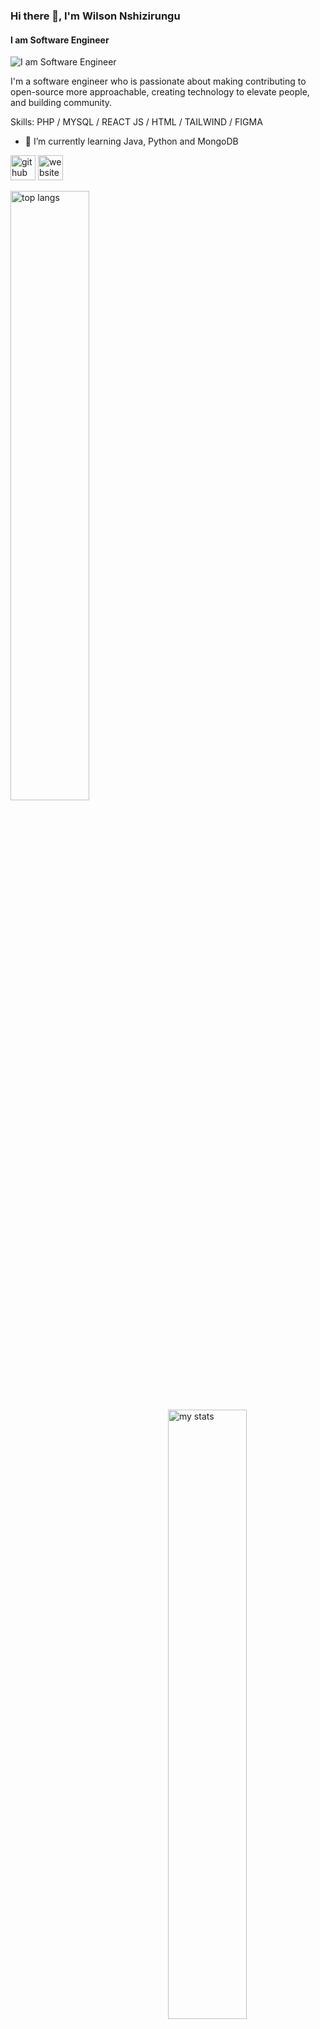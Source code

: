 ### Hi there 👋, I'm Wilson Nshizirungu
#### I am Software Engineer
![I am Software Engineer](https://media.licdn.com/dms/image/D4D16AQFOUa6_1SYrRQ/profile-displaybackgroundimage-shrink_350_1400/0/1695129643198?e=1711584000&v=beta&t=NWK21-6XF9cfpd4gajToQIwO3mO1TFn9eHOl0WqHYnc)

I'm a software engineer who is passionate about making contributing to open-source more approachable, creating technology to elevate people, and building community.

Skills: PHP / MYSQL / REACT JS / HTML / TAILWIND / FIGMA

- 🌱 I’m currently learning Java, Python and MongoDB 


[<img src='https://cdn.jsdelivr.net/npm/simple-icons@3.0.1/icons/github.svg' alt='github' height='40'>](https://github.com/nshizi1)  [<img src='https://cdn.jsdelivr.net/npm/simple-icons@3.0.1/icons/icloud.svg' alt='website' height='40'>](https://wilson-tan.vercel.app/)  

<img alt="top langs" align="left" width="50%" src="https://github-readme-stats.vercel.app/api/top-langs/?username=nshizi1&layout=compact" >

<img alt="my stats" align="right" width="50%" src="https://github-readme-stats.vercel.app/api?username=nshizi1&show_icons=true&bg_color=00000000" >
